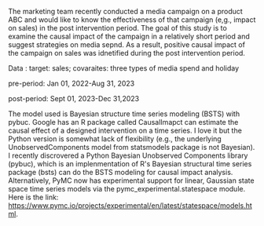 The marketing team recently conducted a media campaign on a product ABC and would like to know the effectiveness of that campaign (e,g., impact on sales) in the post intervention period. The goal of this study is to examine the causal impact of the campaign in a relatively short period and suggest strategies on media sepnd. As a result, positive causal impact of the campaign on sales was idnetified during the post intervention period.

Data : target: sales; covaraites: three types of media spend and holiday

pre-period: Jan 01, 2022-Aug 31, 2023

post-period: Sept 01, 2023-Dec 31,2023

The model used is Bayesian structure time series modeling (BSTS) with pybuc. Google has an R package called CausalImapct can estimate the causal effect of a designed intervention on a time series. I love it but the Python version is somewhat lack of flexibility (e.g., the underlying UnobservedComponents model from statsmodels package is not Bayesian). I recently discrovered a Python Bayesian Unobserved Components library (pybuc), which is an implenmentation of R's Bayesian structural time series package (bsts) can do the BSTS modeling for causal impact analysis. Alternatively, PyMC now has experimental support for linear, Gaussian state space time series models via the pymc_experimental.statespace module. Here is the link: https://www.pymc.io/projects/experimental/en/latest/statespace/models.html.
